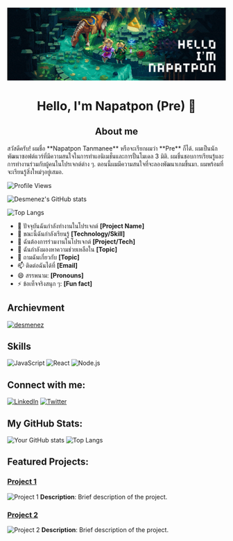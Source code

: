 ![Banner](https://github.com/Desmenez/Desmenez/blob/main/banner.gif)

<div align="center">
  <h1>Hello, I'm Napatpon (Pre) 👋</h1>
</div>

<div align="center">
  <h2>About me</h2>
</div>
สวัสดีครับ! ผมชื่อ **Napatpon Tanmanee** หรือจะเรียกผมว่า **Pre** ก็ได้. ผมเป็นนักพัฒนาซอฟต์แวร์ที่มีความสนใจในการทำแอนิเมชั่นและการปั้นโมเดล 3 มิติ. ผมชื่นชอบการเรียนรู้และการทำงานร่วมกับผู้คนในโปรเจกต์ต่าง ๆ. ตอนนี้ผมมีความสนใจที่จะลองพัฒนาเกมขึ้นมา. ผมพร้อมที่จะเรียนรู้สิ่งใหม่ๆอยู่เสมอ.

![Profile Views](https://komarev.com/ghpvc/?username=Desmenez)

![Desmenez's GitHub stats](https://github-readme-stats.vercel.app/api?username=Desmenez&count_private=true&show_icons=true&theme=radical)

![Top Langs](https://github-readme-stats.vercel.app/api/top-langs/?username=Desmenez&layout=compact)

- 🔭 ปัจจุบันฉันกำลังทำงานในโปรเจกต์ **[Project Name]**
- 🌱 ขณะนี้ฉันกำลังเรียนรู้ **[Technology/Skill]**
- 👯 ฉันต้องการร่วมงานในโปรเจกต์ **[Project/Tech]**
- 🤔 ฉันกำลังมองหาความช่วยเหลือใน **[Topic]**
- 💬 ถามฉันเกี่ยวกับ **[Topic]**
- 📫 ติดต่อฉันได้ที่ **[Email]**
- 😄 สรรพนาม: **[Pronouns]**
- ⚡ ข้อเท็จจริงสนุก ๆ: **[Fun fact]**

## Archievment
<p align="left"> <a href="https://github.com/ryo-ma/github-profile-trophy"><img src="https://github-profile-trophy.vercel.app/?username=desmenez" alt="desmenez" /></a> </p>

## Skills
![JavaScript](https://img.shields.io/badge/-JavaScript-black?style=flat-square&logo=javascript)
![React](https://img.shields.io/badge/-React-black?style=flat-square&logo=react)
![Node.js](https://img.shields.io/badge/-Node.js-black?style=flat-square&logo=node.js)

## Connect with me:
[![LinkedIn](https://img.shields.io/badge/-LinkedIn-blue)](https://linkedin.com/in/your-profile)
[![Twitter](https://img.shields.io/badge/-Twitter-blue)](https://twitter.com/your-profile)

## My GitHub Stats:
![Your GitHub stats](https://github-readme-stats.vercel.app/api?username=Desmenez&show_icons=true)
![Top Langs](https://github-readme-stats.vercel.app/api/top-langs/?username=Desmenez&layout=compact)

## Featured Projects:
### [Project 1](https://github.com/Desmenez/project1)
![Project 1](https://example.com/your-project1-image.png)
**Description**: Brief description of the project.

### [Project 2](https://github.com/Desmenez/project2)
![Project 2](https://example.com/your-project2-image.png)
**Description**: Brief description of the project.
